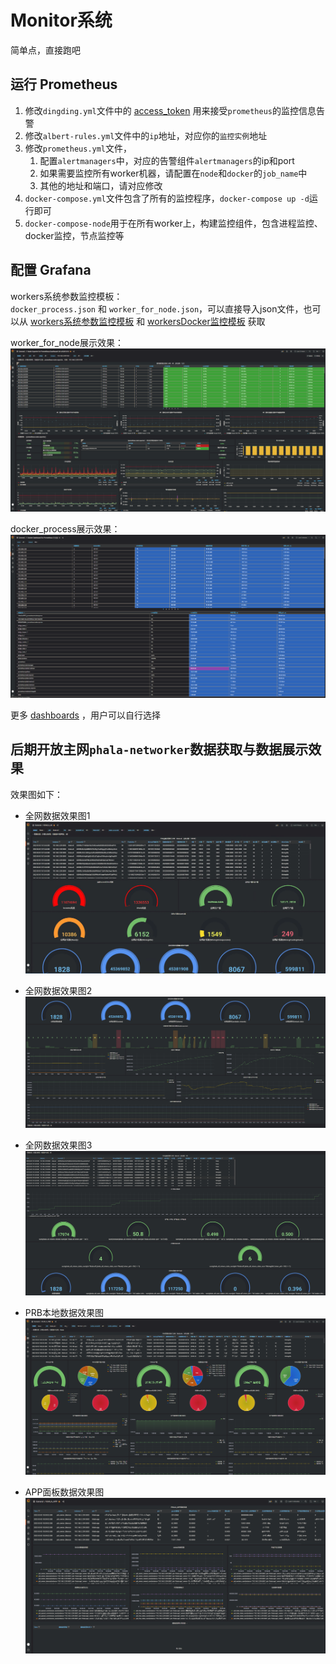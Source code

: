 # Monitor系统

简单点，直接跑吧

## 运行 Prometheus
1. 修改`dingding.yml`文件中的 [access_token](https://open.dingtalk.com/document/robots/custom-robot-access) 用来接受`prometheus`的监控信息告警
2. 修改`albert-rules.yml`文件中的`ip`地址，对应你的`监控实例`地址
3. 修改`prometheus.yml`文件， 
   1. 配置`alertmanagers`中，对应的告警组件`alertmanagers`的ip和port
   2. 如果需要监控所有worker机器，请配置在`node`和`docker`的`job_name`中
   3. 其他的地址和端口，请对应修改
4. `docker-compose.yml`文件包含了所有的监控程序，`docker-compose up -d`运行即可
5. `docker-compose-node`用于在所有worker上，构建监控组件，包含进程监控、docker监控，节点监控等

## 配置 Grafana
workers系统参数监控模板：  
`docker_process.json` 和 `worker_for_node.json`，可以直接导入json文件，也可以从 [workers系统参数监控模板](https://grafana.com/dashboards/8919) 和 [workersDocker监控模板](https://grafana.com/dashboards/8919) 获取

worker_for_node展示效果：  
[![worker_for_node](png/worker_for_node.png)]()  

docker_process展示效果：  
[![docker_process](png/docker_process.png)]()  

更多 [dashboards](https://grafana.com/dashboards/) ，用户可以自行选择

## 后期开放主网`phala-networker`数据获取与数据展示效果  
效果图如下：   
- 全网数据效果图1  
[![全网数据效果图1](png/phala-all-1.png)]()  


- 全网数据效果图2  
[![全网数据效果图2](png/phala-all-2.png)]()  


- 全网数据效果图3  
[![全网数据效果图3](png/phala-all-3.png)]()  


- PRB本地数据效果图  
[![本地数据效果图](png/phala-prb.png)]()  


- APP面板数据效果图  
[![面板数据效果图](png/phala-app.png)]()  
